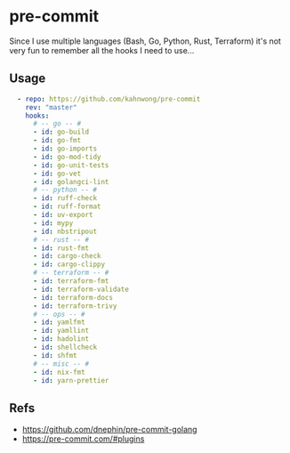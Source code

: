 # pre-commit

Since I use multiple languages (Bash, Go, Python, Rust, Terraform) it's not very fun to remember all the hooks I need to use...

## Usage

```yaml
  - repo: https://github.com/kahnwong/pre-commit
    rev: "master"
    hooks:
      # -- go -- #
      - id: go-build
      - id: go-fmt
      - id: go-imports
      - id: go-mod-tidy
      - id: go-unit-tests
      - id: go-vet
      - id: golangci-lint
      # -- python -- #
      - id: ruff-check
      - id: ruff-format
      - id: uv-export
      - id: mypy
      - id: nbstripout
      # -- rust -- #
      - id: rust-fmt
      - id: cargo-check
      - id: cargo-clippy
      # -- terraform -- #
      - id: terraform-fmt
      - id: terraform-validate
      - id: terraform-docs
      - id: terraform-trivy
      # -- ops -- #
      - id: yamlfmt
      - id: yamllint
      - id: hadolint
      - id: shellcheck
      - id: shfmt
      # -- misc -- #
      - id: nix-fmt
      - id: yarn-prettier
```

## Refs

- <https://github.com/dnephin/pre-commit-golang>
- <https://pre-commit.com/#plugins>
